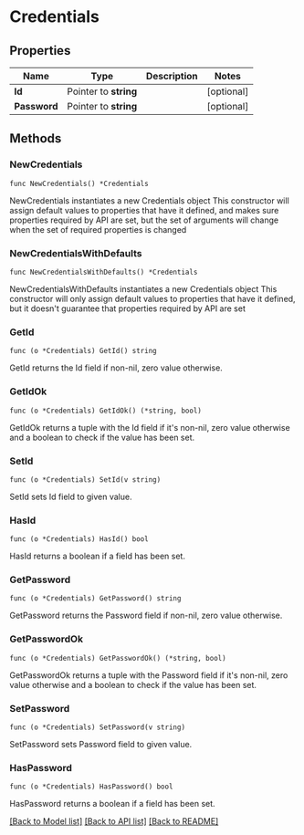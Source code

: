 # Credentials

## Properties

Name | Type | Description | Notes
------------ | ------------- | ------------- | -------------
**Id** | Pointer to **string** |  | [optional] 
**Password** | Pointer to **string** |  | [optional] 

## Methods

### NewCredentials

`func NewCredentials() *Credentials`

NewCredentials instantiates a new Credentials object
This constructor will assign default values to properties that have it defined,
and makes sure properties required by API are set, but the set of arguments
will change when the set of required properties is changed

### NewCredentialsWithDefaults

`func NewCredentialsWithDefaults() *Credentials`

NewCredentialsWithDefaults instantiates a new Credentials object
This constructor will only assign default values to properties that have it defined,
but it doesn't guarantee that properties required by API are set

### GetId

`func (o *Credentials) GetId() string`

GetId returns the Id field if non-nil, zero value otherwise.

### GetIdOk

`func (o *Credentials) GetIdOk() (*string, bool)`

GetIdOk returns a tuple with the Id field if it's non-nil, zero value otherwise
and a boolean to check if the value has been set.

### SetId

`func (o *Credentials) SetId(v string)`

SetId sets Id field to given value.

### HasId

`func (o *Credentials) HasId() bool`

HasId returns a boolean if a field has been set.

### GetPassword

`func (o *Credentials) GetPassword() string`

GetPassword returns the Password field if non-nil, zero value otherwise.

### GetPasswordOk

`func (o *Credentials) GetPasswordOk() (*string, bool)`

GetPasswordOk returns a tuple with the Password field if it's non-nil, zero value otherwise
and a boolean to check if the value has been set.

### SetPassword

`func (o *Credentials) SetPassword(v string)`

SetPassword sets Password field to given value.

### HasPassword

`func (o *Credentials) HasPassword() bool`

HasPassword returns a boolean if a field has been set.


[[Back to Model list]](../README.md#documentation-for-models) [[Back to API list]](../README.md#documentation-for-api-endpoints) [[Back to README]](../README.md)


